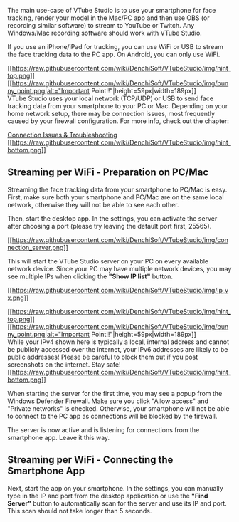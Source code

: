 The main use-case of VTube Studio is to use your smartphone for face tracking, render your model in the Mac/PC app and then use OBS (or recording similar software) to stream to YouTube or Twitch. Any Windows/Mac recording software should work with VTube Studio. 

If you use an iPhone/iPad for tracking, you can use WiFi or USB to stream the face tracking data to the PC app. On Android, you can only use WiFi.

[[https://raw.githubusercontent.com/wiki/DenchiSoft/VTubeStudio/img/hint_top.png]]
[[https://raw.githubusercontent.com/wiki/DenchiSoft/VTubeStudio/img/bunny_point.png|alt="Important Point!!"|height=59px|width=189px]]<br/>
VTube Studio uses your local network (TCP/UDP) or USB to send face tracking data from your smartphone to your PC or Mac. Depending on your home network setup, there may be connection issues, most frequently caused by your firewall configuration. For more info, check out the chapter: 

[Connection Issues & Troubleshooting](https://github.com/DenchiSoft/VTubeStudio/wiki/Connection-Issues-%26amp%3B-Troubleshooting)
[[https://raw.githubusercontent.com/wiki/DenchiSoft/VTubeStudio/img/hint_bottom.png]]


## Streaming per WiFi - Preparation on PC/Mac

Streaming the face tracking data from your smartphone to PC/Mac is easy. First, make sure both your smartphone and PC/Mac are on the same local network, otherwise they will not be able to see each other.

Then, start the desktop app. In the settings, you can activate the server after choosing a port (please try leaving the default port first, 25565).

[[https://raw.githubusercontent.com/wiki/DenchiSoft/VTubeStudio/img/connection_server.png]]

This will start the VTube Studio server on your PC on every available network device. Since your PC may have multiple network devices, you may see multiple IPs when clicking the **"Show IP list"** button.

[[https://raw.githubusercontent.com/wiki/DenchiSoft/VTubeStudio/img/ip_vx.png]]

[[https://raw.githubusercontent.com/wiki/DenchiSoft/VTubeStudio/img/hint_top.png]]
[[https://raw.githubusercontent.com/wiki/DenchiSoft/VTubeStudio/img/bunny_point.png|alt="Important Point!!"|height=59px|width=189px]]<br/>
While your IPv4 shown here is typically a local, internal address and cannot be publicly accessed over the internet, your IPv6 addresses are likely to be public addresses! Please be careful to block them out if you post screenshots on the internet. Stay safe!
[[https://raw.githubusercontent.com/wiki/DenchiSoft/VTubeStudio/img/hint_bottom.png]]
<br/>

When starting the server for the first time, you may see a popup from the Windows Defender Firewall. Make sure you click "Allow access" and "Private networks" is checked. Otherwise, your smartphone will not be able to connect to the PC app as connections will be blocked by the firewall.

The server is now active and is listening for connections from the smartphone app. Leave it this way.

## Streaming per WiFi - Connecting the Smartphone App

Next, start the app on your smartphone. In the settings, you can manually type in the IP and port from the desktop application or use the **"Find Server"** button to automatically scan for the server and use its IP and port. This scan should not take longer than 5 seconds.





